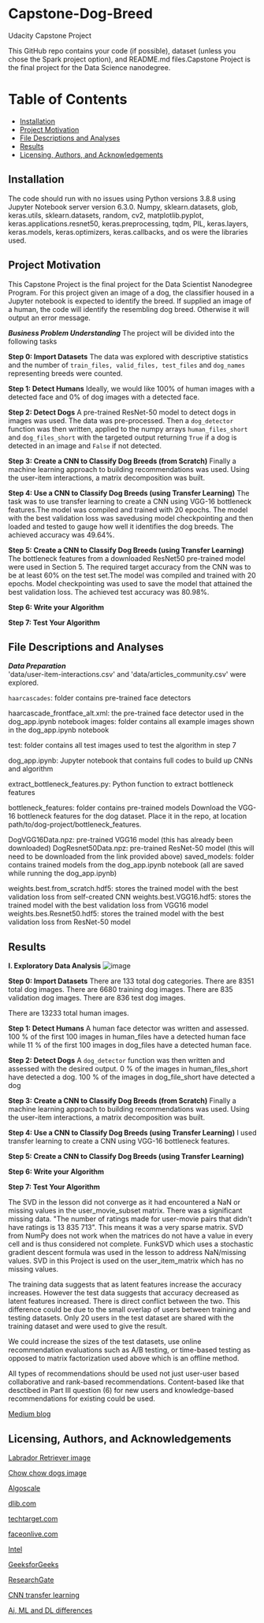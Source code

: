 # Capstone-Dog-Breed
Udacity Capstone Project

This GitHub repo contains your code (if possible), dataset (unless you chose the Spark project option), and README.md files.Capstone Project is the final project for the Data Science nanodegree.

# Table of Contents

* [Installation](#Installation)
* [Project Motivation](#Project-Motivation)
* [File Descriptions and Analyses](#File-Descriptions-and-Analyses)
* [Results](#Results)
* [Licensing, Authors, and Acknowledgements](#Licensing,-Authors,-and-Acknowledgements)


## Installation <a name="Installation"></a>
The code should run with no issues using Python versions 3.8.8 using Jupyter Notebook server version 6.3.0.  Numpy, sklearn.datasets, glob, keras.utils, sklearn.datasets, random, cv2, matplotlib.pyplot, keras.applications.resnet50, keras.preprocessing, tqdm, PIL, keras.layers, keras.models, keras.optimizers, keras.callbacks, and os were the libraries used.  

## Project Motivation <a name="Project-Motivation"></a>
This Capstone Project is the final project for the Data Scientist Nanodegree Program.  For this project given an image of a dog, the classifier housed in a Jupyter notebook is expected to identify the breed. If supplied an image of a human, the code will identify the resembling dog breed. Otherwise it will output an error message. 



**_Business Problem Understanding_**
The project will be divided into the following tasks

**Step 0: Import Datasets**
The data was explored with descriptive statistics and the number of ``train_files, valid_files, test_files`` and ``dog_names`` representing breeds were counted.

**Step 1: Detect Humans**
Ideally, we would like 100% of human images with a detected face and 0% of dog images with a detected face.

**Step 2: Detect Dogs**
A pre-trained ResNet-50 model to detect dogs in images was used.  The data was pre-processed.  Then a ``dog_detector`` function was then written, applied to the numpy arrays ``human_files_short`` and ``dog_files_short`` with the targeted output returning ``True`` if a dog is detected in an image and ``False`` if not detected.

**Step 3: Create a CNN to Classify Dog Breeds (from Scratch)**
Finally a machine learning approach to building recommendations was used. Using the user-item interactions,  a matrix decomposition was built. 

**Step 4: Use a CNN to Classify Dog Breeds (using Transfer Learning)**
The task was to use transfer learning to create a CNN using VGG-16 bottleneck features.The model was compiled and trained with 20 epochs. The model with the best validation loss was savedusing model checkpointing and then  loaded and tested to gauge how well it identifies the dog breeds. The achieved accuracy was 49.64%.

**Step 5: Create a CNN to Classify Dog Breeds (using Transfer Learning)**
The bottleneck features from a downloaded ResNet50 pre-trained model were used in Section 5. The required target accuracy from the CNN was to be at least 60% on the test set.The model was compiled and trained with 20 epochs. Model checkpointing was used to save the model that attained the best validation loss. The achieved test accuracy was 80.98%.

**Step 6: Write your Algorithm**

**Step 7: Test Your Algorithm**


## File Descriptions and Analyses <a name="File-Descriptions-and-Analyses"></a>
**_Data Preparation_**  
'data/user-item-interactions.csv' and 'data/articles_community.csv' were explored.

``haarcascades``: folder contains pre-trained face detectors

haarcascade_frontface_alt.xml: the pre-trained face detector used in the dog_app.ipynb notebook
images: folder contains all example images shown in the dog_app.ipynb notebook

test: folder contains all test images used to test the algorithm in step 7

dog_app.ipynb: Jupyter notebook that contains full codes to build up CNNs and algorithm

extract_bottleneck_features.py: Python function to extract bottleneck features

bottleneck_features: folder contains pre-trained models
Download the VGG-16 bottleneck features for the dog dataset. Place it in the repo, at location path/to/dog-project/bottleneck_features.

DogVGG16Data.npz: pre-trained VGG16 model (this has already been downloaded)
DogResnet50Data.npz: pre-trained ResNet-50 model (this will need to be downloaded from the link provided above)
saved_models: folder contains trained models from the dog_app.ipynb notebook (all are saved while running the dog_app.ipynb)

weights.best.from_scratch.hdf5: stores the trained model with the best validation loss from self-created CNN
weights.best.VGG16.hdf5: stores the trained model with the best validation loss from VGG16 model
weights.bes.Resnet50.hdf5: stores the trained model with the best validation loss from ResNet-50 model


## Results <a name="Results"></a>

**I. Exploratory Data Analysis**
![image](https://github.com/nirvannar/Capstone-Dog-Breed/assets/52913504/1b9a8581-4a08-4407-96c3-4335685824bf)


**Step 0: Import Datasets**
There are 133 total dog categories.
There are 8351 total dog images.
There are 6680 training dog images.
There are 835 validation dog images.
There are 836 test dog images.

There are 13233 total human images.

**Step 1: Detect Humans**
A human face detector was written and assessed. 100 % of the first 100 images in human_files have a detected human face while 11 % of the first 100 images in dog_files have a detected human face.  

**Step 2: Detect Dogs**
A ``dog_detector`` function was then written and assessed with the desired output.  0 % of the images in human_files_short have detected a dog.  100 % of the images in dog_file_short have detected a dog

**Step 3: Create a CNN to Classify Dog Breeds (from Scratch)**
Finally a machine learning approach to building recommendations was used. Using the user-item interactions,  a matrix decomposition was built. 

**Step 4: Use a CNN to Classify Dog Breeds (using Transfer Learning)**
I used transfer learning to create a CNN using VGG-16 bottleneck features.

**Step 5: Create a CNN to Classify Dog Breeds (using Transfer Learning)**


**Step 6: Write your Algorithm**


**Step 7: Test Your Algorithm**


The SVD in the lesson did not converge as it had encountered a NaN or missing values in the user_movie_subset matrix. There was a significant missing data. "The number of ratings made for user-movie pairs that didn't have ratings is 13 835 713". This means it was a very sparse matrix.  SVD from NumPy does not work when the matrices do not have a value in every cell and is thus considered not complete. FunkSVD which uses a stochastic gradient descent formula was used in the lesson to address NaN/missing values.  SVD in this Project is used on the user_item_matrix which has no missing values.

The training data suggests that as latent features increase the accuracy increases. However the test data suggests that accuracy decreased as latent features increased. There is direct conflict between the two. This difference could be due to the small overlap of users between training and testing datasets. Only 20 users in the test dataset are shared with the training dataset and were used to give the result.

We could increase the sizes of the test datasets, use online recommendation evaluations such as A/B testing, or time-based testing as opposed to matrix factorization used above which is an offline method.

All types of recommendations should be used not just user-user based collaborative and rank-based recommendations. Content-based like that desctibed in Part III question (6) for new users and knowledge-based recommendations for existing could be used.


[Medium blog](https://medium.com/@nirvannsramp/dog-breed-classifier-b485852f6b0d)


## Licensing, Authors, and Acknowledgements<a name="Licensing,-Authors,- and- Acknowledgements"></a>

[Labrador Retriever image](https://hips.hearstapps.com/hmg-prod/images/dog-1598970334.png?crop=0.563xw:1.00xh;0.231xw,0&resize=980:*)

[Chow chow dogs image](https://hips.hearstapps.com/hmg-prod/images/chow-chow-dog-breed-651d88c291c70.jpg?crop=0.668xw:1.00xh;0.197xw,0&resize=1200:*)


[Algoscale](https://algoscale.com/blog/yolo-vs-ssd-which-one-is-a-superior-algorithm/#:~:text=The%20main%20difference%20between%20YOLO,score%20of%20more%20than%200.5.)

[dlib.com](http://dlib.net/imaging.html)

[techtarget.com](https://www.techtarget.com/searchenterpriseai/definition/face-detection) 

[faceonlive.com](https://faceonlive.com/face-detection-models-the-ultimate-guide-2023-unleash-the-power-of-ai-to-spot-faces-like-a-pro/#:~:text=Dlib's%20CNN%3A%20Ideal%20for%20applications,recognition%20systems%20or%20video%20surveillance.)

[Intel](https://www.intel.com/content/www/us/en/internet-of-things/computer-vision/convolutional-neural-networks.html#:~:text=A%20CNN%20model%20is%20a,training%2C%20optimizing%2C%20and%20inference.)

[GeeksforGeeks](https://www.geeksforgeeks.org/ml-machine-learning/)

[ResearchGate](https://www.researchgate.net/figure/Relationship-between-AI-ML-DL-and-CNN_fig1_358745776)

[CNN transfer learning](https://towardsdatascience.com/transfer-learning-with-convolutional-neural-networks-in-pytorch-dd09190245ce)

[Ai, ML and DL differences](https://towardsdatascience.com/understanding-the-difference-between-ai-ml-and-dl-cceb63252a6c)








